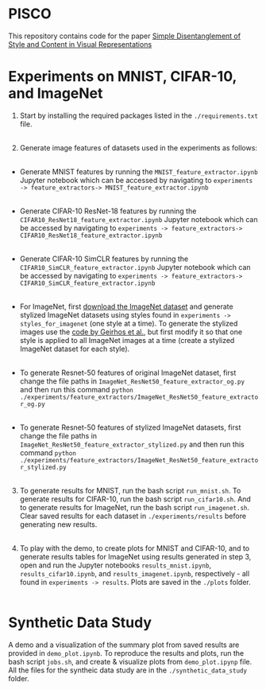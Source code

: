 # PISCO

This repository contains code for the paper [Simple Disentanglement of Style and Content in Visual Representations](https://arxiv.org/abs/2302.09795)



# Experiments on MNIST, CIFAR-10, and ImageNet 

1. Start by installing the required packages listed in the `./requirements.txt` file. <br><br>

2. Generate image features of datasets used in the experiments as follows: <br><br>
  - Generate MNIST features by running the `MNIST_feature_extractor.ipynb` Jupyter notebook which can be accessed by navigating to `experiments -> feature_extractors-> MNIST_feature_extractor.ipynb` <br><br>
  
  - Generate CIFAR-10 ResNet-18 features by running the `CIFAR10_ResNet18_feature_extractor.ipynb` Jupyter notebook which can be accessed by navigating to `experiments -> feature_extractors-> CIFAR10_ResNet18_feature_extractor.ipynb` <br><br>
  
  - Generate CIFAR-10 SimCLR features by running the `CIFAR10_SimCLR_feature_extractor.ipynb` Jupyter notebook which can be accessed by navigating to `experiments -> feature_extractors-> CIFAR10_SimCLR_feature_extractor.ipynb`  <br><br>
  
  - For ImageNet, first [download the ImageNet dataset](https://www.kaggle.com/competitions/imagenet-object-localization-challenge/data) and generate stylized ImageNet datasets using styles found in `experiments -> styles_for_imagenet` (one style at a time). To generate the stylized images use the [code by Geirhos et al.](https://github.com/rgeirhos/Stylized-ImageNet), but first modify it so that one style is applied to all ImageNet images at a time (create a stylized ImageNet dataset for each style). <br><br>
  
  - To generate Resnet-50 features of original ImageNet dataset, first change the file paths in `ImageNet_ResNet50_feature_extractor_og.py` and then run this command `python ./experiments/feature_extractors/ImageNet_ResNet50_feature_extractor_og.py` <br><br>
  
  - To generate Resnet-50 features of stylized ImageNet datasets, first change the file paths in `ImageNet_ResNet50_feature_extractor_stylized.py` and then run this command `python ./experiments/feature_extractors/ImageNet_ResNet50_feature_extractor_stylized.py` <br><br>
  
3. To generate results for MNIST, run the bash script `run_mnist.sh`. To generate results for CIFAR-10, run the bash script `run_cifar10.sh`. And to generate results for ImageNet, run the bash script `run_imagenet.sh`. Clear saved results for each dataset in `./experiments/results` before generating new results. <br><br>

4. To play with the demo, to create plots for MNIST and CIFAR-10, and to generate results tables for ImageNet using results generated in step 3, open and run the Jupyter notebooks `results_mnist.ipynb`, `results_cifar10.ipynb`, and `results_imagenet.ipynb`, respectively - all found in `experiments -> results`. Plots are saved in the `./plots` folder. <br><br>


# Synthetic Data Study

A demo and a visualization of the summary plot from saved results are provided in `demo_plot.ipynb`.  To reproduce the results and plots, run the bash script `jobs.sh`, and create \& visualize plots from `demo_plot.ipynp` file. All the files for the syntheic data study are in the `./synthetic_data_study` folder.

